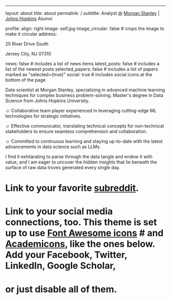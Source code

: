 ---
layout: about
title: about
permalink: /
subtitle: Analyst @ <a href="https://www.morganstanley.com/">Morgan Stanley</a> | <a href="https://www.jhu.edu/">Johns Hopkins</a> Alumni

profile:
  align: right
  image: self.jpg
  image_circular: false # crops the image to make it circular
  address: 
    <p>25 River Drive South</p>
    <p>Jersey City, NJ 07310</p>

news: false  # includes a list of news items
latest_posts: false  # includes a list of the newest posts
selected_papers: false # includes a list of papers marked as "selected={true}"
social: true  # includes social icons at the bottom of the page


Data scientist at Morgan Stanley, specializing in advanced machine learning techniques for complex business problem-solving. Master's degree in Data Science from Johns Hopkins University.

<p>&#9786; Collaborative team player experienced in leveraging cutting-edge ML technologies for strategic initiatives.</p>
<p>&#9786; Effective communicator, translating technical concepts for non-technical stakeholders to ensure seamless comprehension and collaboration.</p>
<p>&#9786; Committed to continuous learning and staying up-to-date with the latest advancements in data science such as LLMs.</p> 

I find it exhilarating to parse through the data tangle and endow it with value, and I am eager to uncover the hidden insights that lie beneath the surface of raw data troves generated every single day.

# Link to your favorite [subreddit](http://reddit.com). 


# Link to your social media connections, too. This theme is set up to use [Font Awesome icons](http://fortawesome.github.io/Font-Awesome/) # and [Academicons](https://jpswalsh.github.io/academicons/), like the ones below. Add your Facebook, Twitter, LinkedIn, Google Scholar,
# or just disable all of them. 

